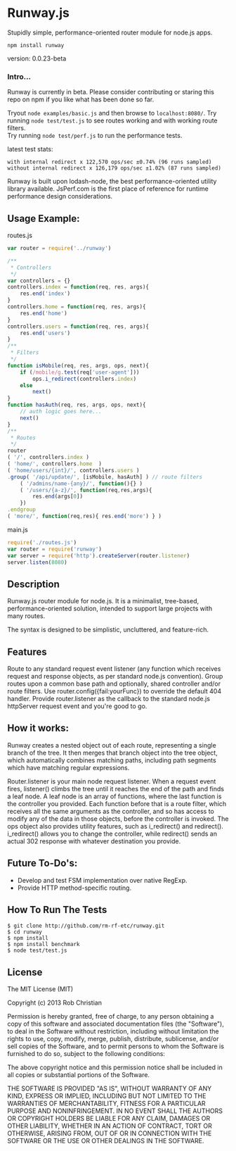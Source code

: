 Runway.js
==========

Stupidly simple, performance-oriented router module for node.js apps.

`npm install runway`

version: 0.0.23-beta

### Intro...

Runway is currently in beta. Please consider contributing or staring this repo on npm
if you like what has been done so far.

Tryout `node examples/basic.js` and then browse to `localhost:8080/`.
Try running `node test/test.js` to see routes working and with working route filters.  
Try running `node test/perf.js` to run the performance tests.  

latest test stats:
```
with internal redirect x 122,570 ops/sec ±0.74% (96 runs sampled)
without internal redirect x 126,179 ops/sec ±1.02% (87 runs sampled)
```

Runway is built upon lodash-node, the best performance-oriented utility library available.
JsPerf.com is the first place of reference for runtime performance design considerations.

## Usage Example:

routes.js
```js
var router = require('../runway')

/**
 * Controllers
 */
var controllers = {}
controllers.index = function(req, res, args){
    res.end('index')
}
controllers.home = function(req, res, args){
    res.end('home')
}
controllers.users = function(req, res, args){
    res.end('users')
}
/**
 * Filters
 */
function isMobile(req, res, args, ops, next){
    if (/mobile/g.test(req['user-agent']))
        ops.i_redirect(controllers.index)
    else
        next()
}
function hasAuth(req, res, args, ops, next){
    // auth logic goes here...
    next()
}
/**
 * Routes
 */
router
( '/', controllers.index )
( 'home/', controllers.home  )
( 'home/users/{int}/', controllers.users )
.group( '/api/update/', [isMobile, hasAuth] ) // route filters
    ( '/admins/name-{any}/', function(){} )
    ( '/users/{a-z}/', function(req,res,args){
        res.end(args[0])
    })
.endgroup
( 'more/', function(req,res){ res.end('more') } )
```

main.js
```js
require('./routes.js')
var router = require('runway')
var server = require('http').createServer(router.listener)
server.listen(8080)
```


## Description
Runway.js router module for node.js. It is a minimalist, tree-based, performance-oriented
solution, intended to support large projects with many routes.

The syntax is designed to be simplistic, uncluttered, and feature-rich.

## Features
Route to any standard request event listener (any function which receives request
and response objects, as per standard node.js convention). Group routes upon a common
base path and optionally, shared controller and/or route filters. Use
router.config({fail:yourFunc}) to override the default 404 handler. Provide
router.listener as the callback to the standard node.js httpServer request event
and you're good to go.

## How it works:
Runway creates a nested object out of each route, representing a single branch of the
tree. It then merges that branch object into the tree object, which automatically
combines matching paths, including path segments which have matching regular
expressions.

Router.listener is your main node request listener. When a request event fires,
listener() climbs the tree until it reaches the end of the path and finds a leaf
node. A leaf node is an array of functions, where the last function is the controller
you provided. Each function before that is a route filter, which receives all the
same arguments as the controller, and so has access to modify any of the data in
those objects, before the controller is invoked. The ops object also provides utility
features, such as i_redirect() and redirect(). i_redirect() allows you to change the
controller, while redirect() sends an actual 302 response with whatever destination
you provide.


## Future To-Do's:

* Develop and test FSM implementation over native RegExp.
* Provide HTTP method-specific routing.


## How To Run The Tests

```
$ git clone http://github.com/rm-rf-etc/runway.git
$ cd runway
$ npm install
$ npm install benchmark
$ node test/test.js
```

## License

The MIT License (MIT)

Copyright (c) 2013 Rob Christian

Permission is hereby granted, free of charge, to any person obtaining a copy of
this software and associated documentation files (the "Software"), to deal in
the Software without restriction, including without limitation the rights to
use, copy, modify, merge, publish, distribute, sublicense, and/or sell copies of
the Software, and to permit persons to whom the Software is furnished to do so,
subject to the following conditions:

The above copyright notice and this permission notice shall be included in all
copies or substantial portions of the Software.

THE SOFTWARE IS PROVIDED "AS IS", WITHOUT WARRANTY OF ANY KIND, EXPRESS OR
IMPLIED, INCLUDING BUT NOT LIMITED TO THE WARRANTIES OF MERCHANTABILITY, FITNESS
FOR A PARTICULAR PURPOSE AND NONINFRINGEMENT. IN NO EVENT SHALL THE AUTHORS OR
COPYRIGHT HOLDERS BE LIABLE FOR ANY CLAIM, DAMAGES OR OTHER LIABILITY, WHETHER
IN AN ACTION OF CONTRACT, TORT OR OTHERWISE, ARISING FROM, OUT OF OR IN
CONNECTION WITH THE SOFTWARE OR THE USE OR OTHER DEALINGS IN THE SOFTWARE.
